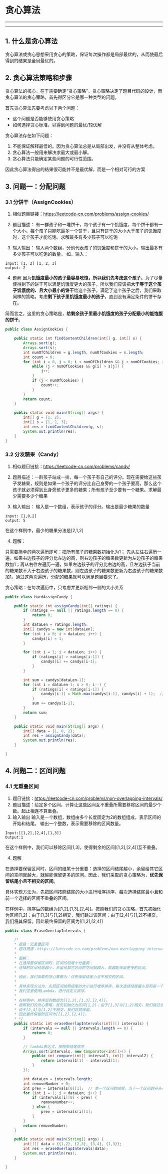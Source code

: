 # 贪心算法

---

---
## 1. 什么是贪心算法
贪心算法或贪心思想采用贪心的策略，保证每次操作都是局部最优的，从而使最后得到的结果是全局最优的。
## 2. 贪心算法策略和步骤
贪心算法的核心，在于需要确定“贪心策略”，贪心策略决定了题目代码的设计，而贪心算法的贪心策略，首先得区分它是哪一种类型的问题。

首先贪心算法先要考虑以下两个问题：
- 这个问题是否能够使用贪心策略
- 如何选择贪心标准，以得到问题的最优/较优解

贪心算法存在如下问题：
1. 不能保证解释最佳的。因为贪心算法总是从局部出发，并没有从整体考虑。
2. 贪心算法一般用来解决求最大或最小解。
3. 贪心算法只能确定某些问题的可行性范围。

因此贪心算法得出的结果很可能并不是最优解，而是一个相对可行的方案

## 3. 问题一：分配问题
### 3.1 分饼干（AssignCookies）
1. 相似题目链接：https://leetcode-cn.com/problems/assign-cookies/
2. 题目描述：
有一群孩子和一堆饼干，每个孩子有一个饥饿度，每个饼干都有一个大小。每个孩子只能吃最多一个饼干，且只有饼干的大小大于孩子的饥饿度时，这个孩子才能吃饱。求解最多有多少孩子可以吃饱

3. 输入输出：
输入两个数组，分别代表孩子的饥饿度和饼干的大小。输出最多有多少孩子可以吃饱的数量。
如，输入：
```linux
input: [1, 2] [1, 2, 3]
output: 2
```
4. 题解
因为**饥饿度最小的孩子最容易吃饱，所以我们先考虑这个孩子**。为了尽量使得剩下的饼干可以满足饥饿度更大的孩子，所以我们应该把**大于等于这个孩子饥饿度的、且大小最小的饼干**给这个孩子。满足了这个孩子之后，我们采取同样的策略，考虑**剩下孩子里饥饿度最小的孩子**，直到没有满足条件的饼干存在。

简而言之，这里的贪心策略是，**给剩余孩子里最小饥饿度的孩子分配最小的能饱腹的饼干**。

```java
public class AssignCookies {

    public static int findContentChildren(int[] g, int[] s) {
        Arrays.sort(g);
        Arrays.sort(s);
        int numOfChildren = g.length, numOfCookies = s.length;
        int count = 0;
        for (int i = 0, j = 0; i < numOfChildren && j < numOfCookies; i++, j++) {
            while (j < numOfCookies && g[i] > s[j]) {
                j++;
            }
            if (j < numOfCookies) {
                count++;
            }
        }
        return count;
    }

    public static void main(String[] args) {
        int[] g = {1, 2};
        int[] s = {1, 2, 3};
        int res = findContentChildren(g, s);
        System.out.println(res);
    }
}
```



### 3.2 分发糖果（Candy）
1. 相似题目链接：https://leetcode-cn.com/problems/candy/
2. 题目描述：一群孩子站成一排，每一个孩子有自己的评分。现在需要给这些孩子发糖果，规则是如果一个孩子的评分比自己身旁的一个孩子要高，那么这个孩子就必须得到比身旁孩子更多的糖果；所有孩子至少要有一个糖果。求解最少需要多少个糖果

3. 输入输出：
输入是一个数组，表示孩子的评分。输出是最少糖果的数量
```linux
input: [1,0,2]
output: 5
```
在这个样例中，最少的糖果分法是[2,1,2]

4. 题解：

只需要简单的两次遍历即可：把所有孩子的糖果数初始化为1；
先从左往右遍历一遍，如果右边孩子的评分比左边的高，则右边孩子的糖果数更新为左边孩子的糖果数加1；再从右往左遍历一遍，如果左边孩子的评分比右边的高，且左边孩子当前的糖果数不大于右边孩子的糖果数，则左边孩子的糖果数更新为右边孩子的糖果数加1。通过这两次遍历，分配的糖果就可以满足题目要求了。

贪心策略：在每次遍历中，只考虑并更新相邻一侧的大小关系
```java
public class HardAssignCandy {

    public static int assignCandy(int[] ratings) {
        if (ratings == null || ratings.length == 0) {
            return 0;
        }
        int dataLen = ratings.length;
        int[] candys = new int[dataLen];
        for (int i = 0; i < dataLen; i++) {
            candys[i] = 1;
        }

        for (int i = 1; i < dataLen; i++) {
            if (ratings[i] > ratings[i-1]) {
                candys[i] += candys[i-1];
            }
        }

        int sum = candys[dataLen-1];
        for (int i = dataLen-1; i > 0; i--) {
            if (ratings[i] < ratings[i-1]) {
                candys[i-1] = Math.max(candys[i-1], candys[i] + 1);  // 如果已经比前一个大了，这时候就不需要加了
            }
            sum += candys[i-1];
        }
        return sum;
    }

    public static void main(String[] args) {
        int[] data = {1, 0, 2};
        int res = assignCandy(data);
        System.out.println(res);
    }

}
```
## 4. 问题二：区间问题
### 4.1 无重叠区间
1. 题目链接：https://leetcode-cn.com/problems/non-overlapping-intervals/
2. 题目描述：给定多个区间，计算让这些区间互不重叠所需要移除区间的最少个数。起止相连不算重叠。
3. 输入输出
输入是一个数组，数组由多个长度固定为2的数组组成，表示区间的开始和结尾。
输出一个整数，表示需要移除的区间数量。
```linux
Input:[[1,2],[2,4],[1,3]]
Output:1
```

在这个样例中，我们可以移除区间[1,3]，使得剩余的区间[[1,2],[2,4]]互不重叠。

4. 题解

在选择要保留区间时，区间的结尾十分重要：选择的区间结尾越小，余留给其它区间的空间就越大，就越能保留更多的区间。因此，我们采取的贪心策略为，**优先保留结尾小且不相交的区间**。

具体实现方法为，先把区间按照结尾的大小进行增序排序，每次选择结尾最小且和前一个选择的区间不重叠的区间。

在样例中，排序后的数组为[[1,2],[1,3],[2,4]]。按照我们的贪心策略，首先初始化为区间[1,2]；由于[1,3]与[1,2]相交，我们跳过该区间；由于[2,4]与[1,2]不相交，我们将其保留。因此最终保留的区间为[[1,2],[2,4]]
```java
public class EraseOverlapIntervals {

    /*
    * 题目：无重叠区间
    * 题目链接：https://leetcode-cn.com/problems/non-overlapping-intervals/
    *
    * 题解：
    * 在选择要保留区间时，区间的结尾十分重要：
    * 选择的区间结尾越小，余留给其它区间的空间就越大，就越能保留更多的区间。
    *
    * 因此，我们采取的贪心策略为：优先保留结尾小且不相交的区间。
    *
    * 具体实现方法为，先把区间按照结尾的大小进行增序排序，每次选择结尾最小且和前一个选择的区间不重叠的区间。
    * 我们这里使用Lambda，进行自定义排序。
    *
    * 在样例中，排序后的数组为[[1,2],[1,3],[2,4]]。
    * 按照我们的贪心策略，首先初始化为区间[1,2]；由于[1,3]与[1,2]相交，我们跳过该区间；
    * 由于[2,4]与[1,2]不相交，我们将其保留。
    * 因此最终保留的区间为[[1,2],[2,4]]。
    * */
    public static int eraseOverlapIntervals(int[][] intervals) {
        if (intervals == null || intervals.length == 0) {
            return 0;
        }

        // lambda表达式，按照那结尾排序
        Arrays.sort(intervals, new Comparator<int[]>() {
            public int compare(int[] interval1, int[] interval2) {
                return interval1[1] - interval2[1];
            }
        });

        int dataLen = intervals.length;
        int removeNumber = 0;
        int prev = intervals[0][1];  // 第一个区间的结尾，当下一个区间的开头小于这个结尾的时候就表示有重叠
        for (int i = 1; i < dataLen; i++) {
            if (intervals[i][0] < prev) {
                removeNumber++;
            } else {
                prev = intervals[i][1];
            }
        }
        return removeNumber;
    }

    public static void main(String[] args) {
        int[][] data = {{1,2}, {2,3}, {3,4}, {1,3}};
        int res = eraseOverlapIntervals(data);
        System.out.println(res);
    }

}
```
